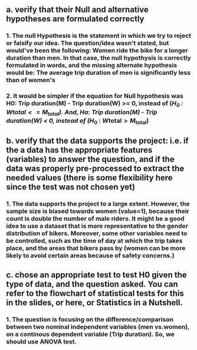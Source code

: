 ## a. verify that their Null and alternative hypotheses are formulated correctly
###     1. The null Hypothesis is the statement in which we try to reject or falsify our idea. The question/idea wasn't stated, but would've been the following: Women ride the bike for a longer duration than men. In that case, the null hypothysis is correctly formulated in words, and the missing alternate hypothesis would be: The average trip duration of men is significantly less than of women's
###     2. It would be simpler if the equation for Null hypothesis was H0: Trip duration(M) - Trip duration(W) >= 0, instead of (_$H_0$ : $W{\mathrm{total}} <= {M_{\mathrm{total}}}$). And, Ha: Trip duration(M) - Trip duration(W) < 0, instead of (_$H_0$ : $W{\mathrm{total}} > {M_{\mathrm{total}}}$)

## b. verify that the data supports the project: i.e. if the a data has the appropriate features (variables) to answer the question, and if the data was properly pre-processed to extract the needed values (there is some flexibility here since the test was not chosen yet)
###     1. The data supports the project to a large extent. However, the sample size is biased towards women (value=1), because their count is double the number of male riders. It might be a good idea to use a dataset that is more representative to the gender distribution of bikers. Moreover, some other variables need to be controlled, such as the time of day at which the trip takes place, and the areas that bikers pass by (women can be more likely to avoid certain areas because of safety concerns.)

## c. chose an appropriate test to test H0 given the type of data, and the question asked. You can refer to the flowchart of statistical tests for this in the slides, or here, or Statistics in a Nutshell.
###     1. The question is focusing on the difference/comparison between two nominal independent variables (men vs.women), on a continous dependent variable (Trip duration). So, we should use ANOVA test.
